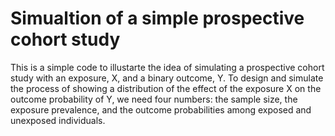 # Simualtion of a simple prospective cohort study

This is a simple code to illustarte the idea of simulating a prospective cohort study with an exposure, X, and a binary outcome, Y. 
To design and simulate the process of showing a distribution of the effect of the exposure X on the outcome probability of Y, we need four numbers: 
the sample size, the exposure prevalence, and the outcome probabilities among exposed and unexposed individuals.

